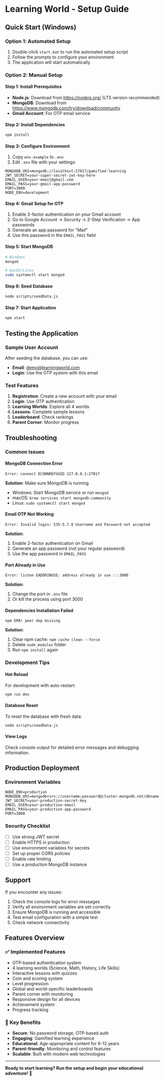 # Learning World - Setup Guide

## Quick Start (Windows)

### Option 1: Automated Setup
1. Double-click `start.bat` to run the automated setup script
2. Follow the prompts to configure your environment
3. The application will start automatically

### Option 2: Manual Setup

#### Step 1: Install Prerequisites
- **Node.js**: Download from https://nodejs.org/ (LTS version recommended)
- **MongoDB**: Download from https://www.mongodb.com/try/download/community
- **Gmail Account**: For OTP email service

#### Step 2: Install Dependencies
```bash
npm install
```

#### Step 3: Configure Environment
1. Copy `env.example` to `.env`
2. Edit `.env` file with your settings:
```env
MONGODB_URI=mongodb://localhost:27017/gamified-learning
JWT_SECRET=your-super-secret-jwt-key-here
EMAIL_USER=your-email@gmail.com
EMAIL_PASS=your-gmail-app-password
PORT=3000
NODE_ENV=development
```

#### Step 4: Gmail Setup for OTP
1. Enable 2-factor authentication on your Gmail account
2. Go to Google Account → Security → 2-Step Verification → App passwords
3. Generate an app password for "Mail"
4. Use this password in the `EMAIL_PASS` field

#### Step 5: Start MongoDB
```bash
# Windows
mongod

# macOS/Linux
sudo systemctl start mongod
```

#### Step 6: Seed Database
```bash
node scripts/seedData.js
```

#### Step 7: Start Application
```bash
npm start
```

## Testing the Application

### Sample User Account
After seeding the database, you can use:
- **Email**: demo@learningworld.com
- **Login**: Use the OTP system with this email

### Test Features
1. **Registration**: Create a new account with your email
2. **Login**: Use OTP authentication
3. **Learning Worlds**: Explore all 4 worlds
4. **Lessons**: Complete sample lessons
5. **Leaderboard**: Check rankings
6. **Parent Corner**: Monitor progress

## Troubleshooting

### Common Issues

#### MongoDB Connection Error
```
Error: connect ECONNREFUSED 127.0.0.1:27017
```
**Solution**: Make sure MongoDB is running
- Windows: Start MongoDB service or run `mongod`
- macOS: `brew services start mongodb-community`
- Linux: `sudo systemctl start mongod`

#### Email OTP Not Working
```
Error: Invalid login: 535-5.7.8 Username and Password not accepted
```
**Solution**: 
1. Enable 2-factor authentication on Gmail
2. Generate an app password (not your regular password)
3. Use the app password in `EMAIL_PASS`

#### Port Already in Use
```
Error: listen EADDRINUSE: address already in use :::3000
```
**Solution**: 
1. Change the port in `.env` file
2. Or kill the process using port 3000

#### Dependencies Installation Failed
```
npm ERR! peer dep missing
```
**Solution**:
1. Clear npm cache: `npm cache clean --force`
2. Delete `node_modules` folder
3. Run `npm install` again

### Development Tips

#### Hot Reload
For development with auto-restart:
```bash
npm run dev
```

#### Database Reset
To reset the database with fresh data:
```bash
node scripts/seedData.js
```

#### View Logs
Check console output for detailed error messages and debugging information.

## Production Deployment

### Environment Variables
```env
NODE_ENV=production
MONGODB_URI=mongodb+srv://username:password@cluster.mongodb.net/dbname
JWT_SECRET=your-production-secret-key
EMAIL_USER=your-production-email
EMAIL_PASS=your-production-app-password
PORT=3000
```

### Security Checklist
- [ ] Use strong JWT secret
- [ ] Enable HTTPS in production
- [ ] Use environment variables for secrets
- [ ] Set up proper CORS policies
- [ ] Enable rate limiting
- [ ] Use a production MongoDB instance

## Support

If you encounter any issues:
1. Check the console logs for error messages
2. Verify all environment variables are set correctly
3. Ensure MongoDB is running and accessible
4. Test email configuration with a simple test
5. Check network connectivity

## Features Overview

### ✅ Implemented Features
- OTP-based authentication system
- 4 learning worlds (Science, Math, History, Life Skills)
- Interactive lessons with quizzes
- Coin and scoring system
- Level progression
- Global and world-specific leaderboards
- Parent corner with monitoring
- Responsive design for all devices
- Achievement system
- Progress tracking

### 🎯 Key Benefits
- **Secure**: No password storage, OTP-based auth
- **Engaging**: Gamified learning experience
- **Educational**: Age-appropriate content for 6-12 years
- **Parent-friendly**: Monitoring and control features
- **Scalable**: Built with modern web technologies

---

**Ready to start learning? Run the setup and begin your educational adventure!** 🌟



